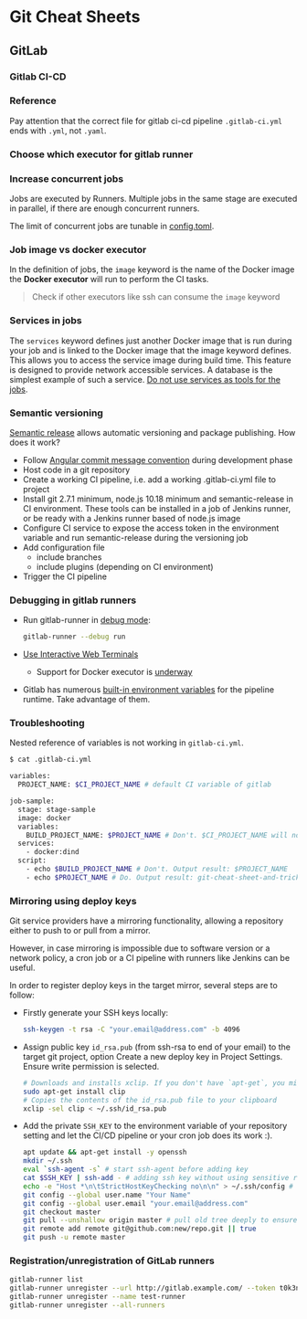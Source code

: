 # Git Cheat Sheets


## GitLab

### Gitlab CI-CD

### Reference

Pay attention that the correct file for gitlab ci-cd pipeline `.gitlab-ci.yml` ends with `.yml`, not `.yaml`.

### Choose which executor for gitlab runner

### Increase concurrent jobs

Jobs are executed by Runners. Multiple jobs in the same stage are executed in parallel, if there are enough concurrent runners.

The limit of concurrent jobs are tunable in [config.toml](https://docs.gitlab.com/runner/configuration/advanced-configuration.html).

### Job image vs docker executor

In the definition of jobs, the `image` keyword is the name of the Docker image the **Docker executor** will run to perform the CI tasks.

> Check if other executors like ssh can consume the `image` keyword

### Services in jobs

The `services` keyword defines just another Docker image that is run during your job and is linked to the Docker image that the image keyword defines. This allows you to access the service image during build time. This feature is designed to provide network accessible services. A database is the simplest example of such a service. [Do not use services as tools for the jobs](https://docs.gitlab.com/ee/ci/docker/using_docker_images.html#what-services-are-not-for).

### Semantic versioning

[Semantic release](https://github.com/semantic-release/semantic-release) allows automatic versioning and package publishing. How does it work?

- Follow [Angular commit message convention](https://github.com/angular/angular.js/blob/master/DEVELOPERS.md#-git-commit-guidelines) during development phase
- Host code in a git repository
- Create a working CI pipeline, i.e. add a working .gitlab-ci.yml file to project
- Install git 2.7.1 minimum, node.js 10.18 minimum and semantic-release in CI environment. These tools can be installed in a job of Jenkins runner, or be ready with a Jenkins runner based of node.js image
- Configure CI service to expose the access token in the environment variable and run semantic-release during the versioning job
- Add configuration file
  - include branches
  - include plugins (depending on CI environment)
- Trigger the CI pipeline

### Debugging in gitlab runners

- Run gitlab-runner in [debug mode](https://docs.gitlab.com/runner/faq/#run-in---debug-mode):

  ```bash
  gitlab-runner --debug run
  ```

- [Use Interactive Web Terminals](https://docs.gitlab.com/ee/ci/interactive_web_terminal/)
  - Support for Docker executor is [underway](https://gitlab.com/gitlab-org/gitlab-runner/issues/3605)

- Gitlab has numerous [built-in environment variables](https://docs.gitlab.com/ee/ci/variables/predefined_variables.html) for the pipeline runtime. Take advantage of them.

### Troubleshooting

Nested reference of variables is not working in `gitlab-ci.yml`.

```bash
$ cat .gitlab-ci.yml

variables:
  PROJECT_NAME: $CI_PROJECT_NAME # default CI variable of gitlab

job-sample:
  stage: stage-sample
  image: docker
  variables:
    BUILD_PROJECT_NAME: $PROJECT_NAME # Don't. $CI_PROJECT_NAME will not be evaluated here
  services:
    - docker:dind
  script:
    - echo $BUILD_PROJECT_NAME # Don't. Output result: $PROJECT_NAME
    - echo $PROJECT_NAME # Do. Output result: git-cheat-sheet-and-tricks

```

### Mirroring using deploy keys

Git service providers have a mirroring functionality, allowing a repository either to push to or pull from a mirror.

However, in case mirroring is impossible due to software version or a network policy, a cron job or a CI pipeline with runners like Jenkins can be useful.

In order to register deploy keys in the target mirror, several steps are to follow:

- Firstly generate your SSH keys locally:

  ```bash
  ssh-keygen -t rsa -C "your.email@address.com" -b 4096
  ```

- Assign public key `id_rsa.pub` (from ssh-rsa to end of your email) to the target git project, option Create a new deploy key in Project Settings. Ensure  write permission is selected.

  ```bash
  # Downloads and installs xclip. If you don't have `apt-get`, you might need to use another installer (like `yum`)
  sudo apt-get install clip
  # Copies the contents of the id_rsa.pub file to your clipboard
  xclip -sel clip < ~/.ssh/id_rsa.pub
  ```

- Add the private `SSH_KEY` to the environment variable of your repository setting and let the CI/CD pipeline or your cron job does its work :).

  ```bash
  apt update && apt-get install -y openssh
  mkdir ~/.ssh
  eval `ssh-agent -s` # start ssh-agent before adding key
  cat $SSH_KEY | ssh-add - # adding ssh key without using sensitive round brackets
  echo -e "Host *\n\tStrictHostKeyChecking no\n\n" > ~/.ssh/config # no strict key checking
  git config --global user.name "Your Name"
  git config --global user.email "your.email@address.com"
  git checkout master
  git pull --unshallow origin master # pull old tree deeply to ensure we have all new changes
  git remote add remote git@github.com:new/repo.git || true
  git push -u remote master
  ```

### Registration/unregistration of GitLab runners

```bash
gitlab-runner list
gitlab-runner unregister --url http://gitlab.example.com/ --token t0k3n
gitlab-runner unregister --name test-runner
gitlab-runner unregister --all-runners
```
